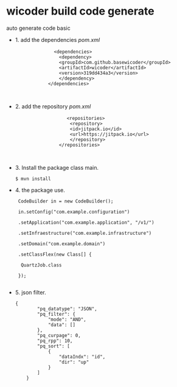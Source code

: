 # wicoder build code generate
auto generate code basic

<ul>
    <li>
        <p>1. add the dependencies <em>pom.xml</em> </p>
        <pre>
            <code class="hljs language-xml"><span class="hljs-tag">&lt;<span class="hljs-name">dependencies</span>&gt;</span>
                <span class="hljs-tag">&lt;<span class="hljs-name">dependency</span>&gt;</span>
                <span class="hljs-tag">&lt;<span class="hljs-name">groupId</span>&gt;</span>com.github.basewicoder<span class="hljs-tag">&lt;/<span class="hljs-name">groupId</span>&gt;</span>
                <span class="hljs-tag">&lt;<span class="hljs-name">artifactId</span>&gt;</span>wicoder<span class="hljs-tag">&lt;/<span class="hljs-name">artifactId</span>&gt;</span>
                <span class="hljs-tag">&lt;<span class="hljs-name">version</span>&gt;</span>319dd434a3<span class="hljs-tag">&lt;/<span class="hljs-name">version</span>&gt;</span>
                <span class="hljs-tag">&lt;/<span class="hljs-name">dependency</span>&gt;</span>
            <span class="hljs-tag">&lt;/<span class="hljs-name">dependencies</span>&gt;</span>
            </code>
        </pre>
    </li>
</ul>
<ul>
    <li>
        <p>2. add the repository <em>pom.xml</em> </p>
        <pre>
                <code class="hljs language-xml"><span class="hljs-tag">&lt;<span class="hljs-name">repositories</span>&gt;</span>
                    <span class="hljs-tag">&lt;<span class="hljs-name">repository</span>&gt;</span>
                    <span class="hljs-tag">&lt;<span class="hljs-name">id</span>&gt;</span>jitpack.io<span class="hljs-tag">&lt;/<span class="hljs-name">id</span>&gt;</span>
                    <span class="hljs-tag">&lt;<span class="hljs-name">url</span>&gt;</span>https://jitpack.io<span class="hljs-tag">&lt;/<span class="hljs-name">url</span>&gt;</span>
                    <span class="hljs-tag">&lt;/<span class="hljs-name">repository</span>&gt;</span>
                <span class="hljs-tag">&lt;/<span class="hljs-name">repositories</span>&gt;</span>
                </code>
        </pre>
    </li>
</ul>
<ul>
    <li>
        <p>3. Install the package class main.</p>
        <pre><code class="hljs language-shell">$ mvn install</code></pre>
    </li>
</ul>
<ul>
    <li>
        <p>4. the package use.</p>
        <pre><code class="hljs language-shell"> CodeBuilder in = new CodeBuilder(); 
        <br> in.setConfig("com.example.configuration")
        <br> .setApplication("com.example.application", "/v1/")
        <br> .setInfraestructure("com.example.infrastructure")
        <br> .setDomain("com.example.domain")
        <br> .setClassFlex(new Class[] {
        <br>  QuartzJob.class 
        <br> }); 
        </code></pre>
    </li>
</ul>

<ul>
    <li>
        <p>5. json  filter.</p>
        <pre><code class="hljs language-shell">{
        "pq_datatype": "JSON",
        "pq_filter": {
            "mode": "AND",
            "data": []
        },
        "pq_curpage": 0,
        "pq_rpp": 10,
        "pq_sort": [
            {
                "dataIndx": "id",
                "dir": "up"
            }
        ]
    }
        </code></pre>
    </li>
</ul>


